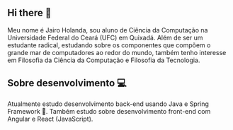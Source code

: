 ## Hi there 👋
Meu nome é Jairo Holanda, sou aluno de Ciência da Computação na Universidade Federal do Ceará (UFC) em Quixadá. Além de ser um estudante radical, estudando sobre os componentes que compõem o grande mar de computadores ao redor do mundo, também tenho interesse em Filosofia da Ciência da Computação e Filosofia da Tecnologia.

## Sobre desenvolvimento 💻
Atualmente estudo desenvolvimento back-end usando Java e Spring Framework 🌱. Também estudo sobre desenvolvimento front-end com Angular e React (JavaScript).
